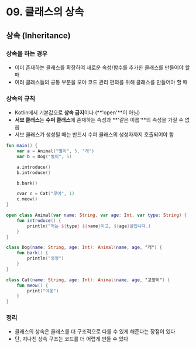 # 09. 클래스의 상속
## 상속 (Inheritance)
### 상속을 하는 경우
- 이미 존재하는 클래스를 확장하여 새로운 속성/함수를 추가한 클래스를 만들어야 할 때
- 여러 클래스들의 공통 부분을 모아 코드 관리 편의를 위해 클래스를 만들어야 할 때

### 상속의 규칙
- Kotlin에서 기본값으로 **상속 금지**이다 (**'open'**이 아님)
- **서브 클래스**는 **수퍼 클래스**에 존재하는 속성과 **'같은 이름'**의 속성을 가질 수 없음
- 서브 클래스가 생성될 때는 반드시 수퍼 클래스의 생성자까지 호출되어야 함

```kotlin
fun main() {
    var a = Animal("별이", 5, "개")
    var b = Dog("별이", 5)

    a.introduce()
    b.introduce()

    b.bark()

    cvar c = Cat("루이", 1)
    c.meow()
}

open class Animal(var name: String, var age: Int, var type: String) {
    fun introduce() {
        println("저는 ${type} ${name}이고, ${age}살입니다.)
    }
}

class Dog(name: String, age: Int): Animal(name, age, "개") {
    fun bark() {
        println("멍멍")
    }
}

class Cat(name: String, age: Int): Animal(name, age, "고양이") {
    fun meow() {
        print("야옹")
    }
}

```

### 정리
- 클래스의 상속은 클래스를 더 구조적으로 다룰 수 있게 해준다는 장점이 있다
- 단, 지나친 상속 구조는 코드를 더 어렵게 만들 수 있다